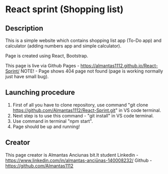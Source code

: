 # React sprint (Shopping list)

## Description

This is a simple website which contains shopping list app (To-Do app) and calculator (adding numbers app and simple calculator).

Page is created using React, Bootstrap.

This page is live via Github Pages - https://almantas1112.github.io/React-Sprint/
NOTE! - Page shows 404 page not found (page is working normally just have small bug).

## Launching procedure

1. First of all you have to clone repository, use command "git clone https://github.com/Almantas1112/React-Sprint.git" in VS code terminal.
2. Next step is to use this command - "git install" in VS code terminal.
3. Use command in terminal "npm start".
4. Page should be up and running!

## Creator

This page creator is Almantas Anciunas bit.lt student
Linkedin - https://www.linkedin.com/in/almantas-anciūnas-140008232/
Github - https://github.com/Almantas1112